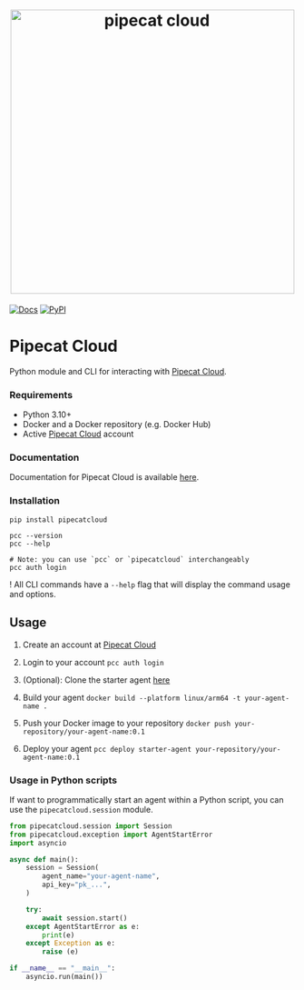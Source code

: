 <h1><div align="center">
 <img alt="pipecat cloud" width="500px" height="auto" src="./pipecat-cloud.png">
</div></h1>

[![Docs](https://img.shields.io/badge/documentation-blue)](https://docs.pipecat.daily.co)
[![PyPI](https://img.shields.io/pypi/v/pipecatcloud)](https://pypi.org/project/pipecatcloud)

# Pipecat Cloud

Python module and CLI for interacting with [Pipecat Cloud](https://pipecat.daily.co).

### Requirements

- Python 3.10+
- Docker and a Docker repository (e.g. Docker Hub)
- Active [Pipecat Cloud](https://pipecat.daily.co)
  account

### Documentation

Documentation for Pipecat Cloud is available [here](https://docs.pipecat.daily.co).

### Installation

```shell
pip install pipecatcloud

pcc --version
pcc --help

# Note: you can use `pcc` or `pipecatcloud` interchangeably
pcc auth login
```

! All CLI commands have a `--help` flag that will display the command usage and options.

## Usage

1. Create an account at [Pipecat Cloud](https://pipecat.daily.co)

2. Login to your account `pcc auth login`

3. (Optional): Clone the starter agent [here](https://github.com/daily-co/pipecat-cloud-starter)

4. Build your agent `docker build --platform linux/arm64 -t your-agent-name .`

5. Push your Docker image to your repository `docker push your-repository/your-agent-name:0.1`

6. Deploy your agent `pcc deploy starter-agent your-repository/your-agent-name:0.1`

### Usage in Python scripts

If want to programmatically start an agent within a Python script, you can use the `pipecatcloud.session` module.

```python
from pipecatcloud.session import Session
from pipecatcloud.exception import AgentStartError
import asyncio

async def main():
    session = Session(
        agent_name="your-agent-name",
        api_key="pk_...",
    )

    try:
        await session.start()
    except AgentStartError as e:
        print(e)
    except Exception as e:
        raise (e)

if __name__ == "__main__":
    asyncio.run(main())
```
